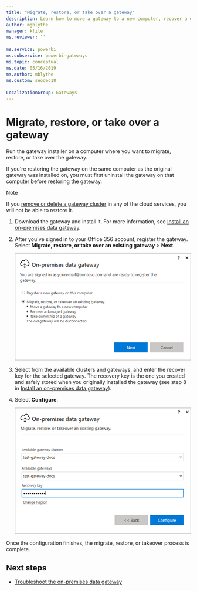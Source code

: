 ```yaml
---
title: "Migrate, restore, or take over a gateway"
description: Learn how to move a gateway to a new computer, recover a damaged gateway, or take over ownership of a gateway.
author: mgblythe
manager: kfile
ms.reviewer: ''

ms.service: powerbi
ms.subservice: powerbi-gateways
ms.topic: conceptual
ms.date: 05/16/2019
ms.author: mblythe
ms.custom: seodec18

LocalizationGroup: Gateways
---
```


# Migrate, restore, or take over a gateway

Run the gateway installer on a computer where you want to migrate, restore, or take over the gateway.

If you're restoring the gateway on the same computer as the original gateway was installed on, you must first uninstall the gateway on that computer before restoring the gateway.

> [!NOTE]
> If you [remove or delete a gateway cluster](service-gateway-manage.md#remove-or-delete-an-on-premises-data-gateway) in any of the cloud services, you will not be able to restore it.

1. Download the gateway and install it. For more information, see [Install an on-premises data gateway](service-gateway-install.md).

2. After you've signed in to your Office 356 account, register the gateway. Select **Migrate, restore, or take over an existing gateway** > **Next**.

    ![Register gateway](media/service-gateway-migrate/register-gateway.png)

3. Select from the available clusters and gateways, and enter the recover key for the selected gateway. The recovery key is the one you created and safely stored when you originally installed the gateway (see step 8 in [Install an on-premises data gateway](service-gateway-install.md)).

4. Select **Configure**.

    ![Migrate, restore, or take over](media/service-gateway-migrate/migrate-restore-takeover.png)

Once the configuration finishes, the migrate, restore, or takeover process is complete.

## Next steps

* [Troubleshoot the on-premises data gateway](service-gateway-tshoot.md)
